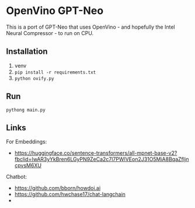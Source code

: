 # OpenVino GPT-Neo

This is a port of GPT-Neo that uses OpenVino - and hopefully the Intel Neural Compressor - to run on CPU.

## Installation
1. venv
2. `pip install -r requirements.txt`
3. `python ovify.py`

## Run
`pythong main.py`

## Links
For Embeddings:
- https://huggingface.co/sentence-transformers/all-mpnet-base-v2?fbclid=IwAR3yYkBren6LGyPN9ZeCa2c7l7PWlVEon2J31O5MiA8BqaZfIjncpvsM6XU

Chatbot:
- https://github.com/bborn/howdoi.ai
- https://github.com/hwchase17/chat-langchain
- 
